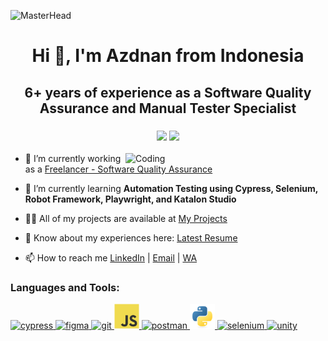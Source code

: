 ![MasterHead](https://miro.medium.com/v2/resize:fit:2000/1*URVbNQirYASEkRkZPRSv4A.gif)
<h1 align="center">Hi 👋, I'm Azdnan from Indonesia</h1>
<h2 align="center">6+ years of experience as a Software Quality Assurance and Manual Tester Specialist</h2>
</p> <h3 align="center"><a href="https://www.linkedin.com/in/nurulazdnan/"><img src="https://img.shields.io/badge/-LinkedIn-blue?style=flat&logo=Linkedin&logoColor=white&link=https://www.linkedin.com/in/nurulazdnan/" height=25></a>
<a href="mailto:nurul.azdnan@gmail.com"><img src="https://img.shields.io/badge/-Email-c14438?style=flat&logo=Gmail&logoColor=white&link=mailto:nurul.azdnan@gmail.com" height=25></a></h3>

<img align="right" alt="Coding" width="320" src="https://www.aplombtek.com/frontend/assets/images/applications/QA%20engineers.gif">


- 🔭 I’m currently working as a [Freelancer - Software Quality Assurance](https://www.upwork.com/freelancers/~01d07f89283782aad2)

- 🌱 I’m currently learning **Automation Testing using Cypress, Selenium, Robot Framework, Playwright, and Katalon Studio**

- 👨‍💻 All of my projects are available at [My Projects](https://www.upwork.com/freelancers/~01d07f89283782aad2)

- 📄 Know about my experiences here: [Latest Resume](https://drive.google.com/drive/folders/1qRYW2XlKa3RFE9kM8SxKm8mtsD2E3AfP?usp=sharing)

- 📫 How to reach me [LinkedIn](https://www.linkedin.com/in/nurulazdnan/) | [Email](mailto:nurul.azdnan@gmail.com) | [WA](https://wa.me/+628995403272)

<h3 align="left">Languages and Tools:</h3>
<p align="left"> <a href="https://www.cypress.io" target="_blank" rel="noreferrer"> <img src="https://raw.githubusercontent.com/simple-icons/simple-icons/6e46ec1fc23b60c8fd0d2f2ff46db82e16dbd75f/icons/cypress.svg" alt="cypress" width="40" height="40"/> </a> <a href="https://www.figma.com/" target="_blank" rel="noreferrer"> <img src="https://www.vectorlogo.zone/logos/figma/figma-icon.svg" alt="figma" width="40" height="40"/> </a> <a href="https://git-scm.com/" target="_blank" rel="noreferrer"> <img src="https://www.vectorlogo.zone/logos/git-scm/git-scm-icon.svg" alt="git" width="40" height="40"/> </a> <a href="https://developer.mozilla.org/en-US/docs/Web/JavaScript" target="_blank" rel="noreferrer"> <img src="https://raw.githubusercontent.com/devicons/devicon/master/icons/javascript/javascript-original.svg" alt="javascript" width="40" height="40"/> </a> <a href="https://postman.com" target="_blank" rel="noreferrer"> <img src="https://www.vectorlogo.zone/logos/getpostman/getpostman-icon.svg" alt="postman" width="40" height="40"/> </a> <a href="https://www.python.org" target="_blank" rel="noreferrer"> <img src="https://raw.githubusercontent.com/devicons/devicon/master/icons/python/python-original.svg" alt="python" width="40" height="40"/> </a> <a href="https://www.selenium.dev" target="_blank" rel="noreferrer"> <img src="https://raw.githubusercontent.com/detain/svg-logos/780f25886640cef088af994181646db2f6b1a3f8/svg/selenium-logo.svg" alt="selenium" width="40" height="40"/> </a> <a href="https://unity.com/" target="_blank" rel="noreferrer"> <img src="https://www.vectorlogo.zone/logos/unity3d/unity3d-icon.svg" alt="unity" width="40" height="40"/> </a> </p>



